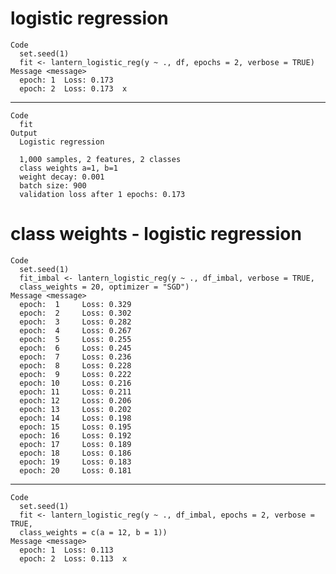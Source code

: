 # logistic regression

    Code
      set.seed(1)
      fit <- lantern_logistic_reg(y ~ ., df, epochs = 2, verbose = TRUE)
    Message <message>
      epoch: 1 	Loss: 0.173 
      epoch: 2 	Loss: 0.173  x 

---

    Code
      fit
    Output
      Logistic regression
      
      1,000 samples, 2 features, 2 classes 
      class weights a=1, b=1 
      weight decay: 0.001 
      batch size: 900 
      validation loss after 1 epochs: 0.173 

# class weights - logistic regression

    Code
      set.seed(1)
      fit_imbal <- lantern_logistic_reg(y ~ ., df_imbal, verbose = TRUE,
      class_weights = 20, optimizer = "SGD")
    Message <message>
      epoch:  1 	Loss: 0.329 
      epoch:  2 	Loss: 0.302 
      epoch:  3 	Loss: 0.282 
      epoch:  4 	Loss: 0.267 
      epoch:  5 	Loss: 0.255 
      epoch:  6 	Loss: 0.245 
      epoch:  7 	Loss: 0.236 
      epoch:  8 	Loss: 0.228 
      epoch:  9 	Loss: 0.222 
      epoch: 10 	Loss: 0.216 
      epoch: 11 	Loss: 0.211 
      epoch: 12 	Loss: 0.206 
      epoch: 13 	Loss: 0.202 
      epoch: 14 	Loss: 0.198 
      epoch: 15 	Loss: 0.195 
      epoch: 16 	Loss: 0.192 
      epoch: 17 	Loss: 0.189 
      epoch: 18 	Loss: 0.186 
      epoch: 19 	Loss: 0.183 
      epoch: 20 	Loss: 0.181 

---

    Code
      set.seed(1)
      fit <- lantern_logistic_reg(y ~ ., df_imbal, epochs = 2, verbose = TRUE,
      class_weights = c(a = 12, b = 1))
    Message <message>
      epoch: 1 	Loss: 0.113 
      epoch: 2 	Loss: 0.113  x 

